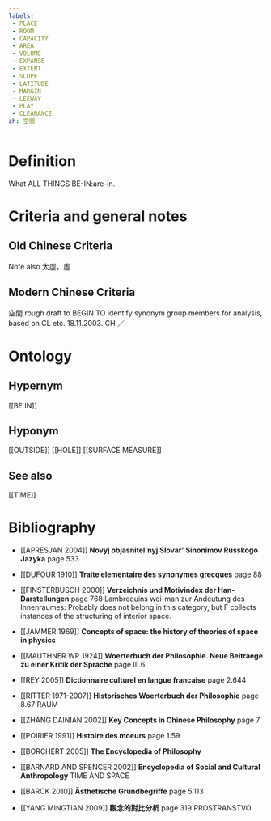```yaml
---
labels: 
 - PLACE
 - ROOM
 - CAPACITY
 - AREA
 - VOLUME
 - EXPANSE
 - EXTENT
 - SCOPE
 - LATITUDE
 - MARGIN
 - LEEWAY
 - PLAY
 - CLEARANCE
zh: 空間
---
```


# Definition
What ALL THINGS BE-IN:are-in.
# Criteria and general notes
## Old Chinese Criteria
Note also 太虛，虛
## Modern Chinese Criteria
空間
rough draft to BEGIN TO identify synonym group members for analysis, based on CL etc. 18.11.2003. CH ／
# Ontology

## Hypernym
[[BE IN]]
## Hyponym
[[OUTSIDE]]
[[HOLE]]
[[SURFACE MEASURE]]
## See also
[[TIME]]
# Bibliography
- [[APRESJAN 2004]]
**Novyj objasnitel'nyj Slovar' Sinonimov Russkogo Jazyka** page 533

- [[DUFOUR 1910]]
**Traite elementaire des synonymes grecques** page 88

- [[FINSTERBUSCH 2000]]
**Verzeichnis und Motivindex der Han-Darstellungen** page 768
Lambrequins wei-man zur Andeutung des Innenraumes:
Probably does not belong in this category, but F collects instances of the structuring of interior space.
- [[JAMMER 1969]]
**Concepts of space: the history of theories of space in physics** 

- [[MAUTHNER WP 1924]]
**Woerterbuch der Philosophie. Neue Beitraege zu einer Kritik der Sprache** page III.6

- [[REY 2005]]
**Dictionnaire culturel en langue francaise** page 2.644

- [[RITTER 1971-2007]]
**Historisches Woerterbuch der Philosophie** page 8.67
RAUM
- [[ZHANG DAINIAN 2002]]
**Key Concepts in Chinese Philosophy** page 7

- [[POIRIER 1991]]
**Histoire des moeurs** page 1.59

- [[BORCHERT 2005]]
**The Encyclopedia of Philosophy** 

- [[BARNARD AND SPENCER 2002]]
**Encyclopedia of Social and Cultural Anthropology** 
TIME AND SPACE
- [[BARCK 2010]]
**Ästhetische Grundbegriffe** page 5.113

- [[YANG MINGTIAN 2009]]
**觀念的對比分析** page 319
PROSTRANSTVO
